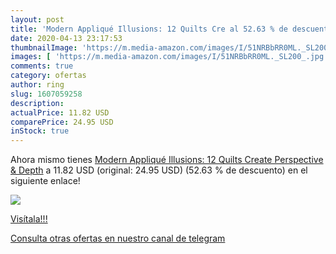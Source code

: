 ```yaml
---
layout: post
title: 'Modern Appliqué Illusions: 12 Quilts Cre al 52.63 % de descuento'
date: 2020-04-13 23:17:53
thumbnailImage: 'https://m.media-amazon.com/images/I/51NRBbRR0ML._SL200_.jpg'
images: [ 'https://m.media-amazon.com/images/I/51NRBbRR0ML._SL200_.jpg' ]
comments: true
category: ofertas
author: ring
slug: 1607059258
description:
actualPrice: 11.82 USD
comparePrice: 24.95 USD
inStock: true
---
```


Ahora mismo tienes [Modern Appliqué Illusions: 12 Quilts Create Perspective & Depth](https://www.amazon.com/dp/1607059258/?tag=redken08-20) a 11.82 USD (original: 24.95 USD) (52.63 %  de descuento) en el siguiente enlace!

[![](https://m.media-amazon.com/images/I/51NRBbRR0ML._SL200_.jpg)](https://www.amazon.com/dp/1607059258/?tag=redken08-20)

[Visítala!!!](https://www.amazon.com/dp/1607059258/?tag=redken08-20)

[Consulta otras ofertas en nuestro canal de telegram](https://t.me/s/ofertas25)

